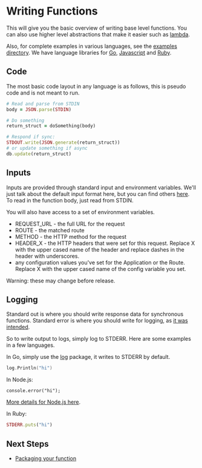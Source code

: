 # Writing Functions

This will give you the basic overview of writing base level functions. You can also use higher level
abstractions that make it easier such as [lambda](lambda/README.md).

Also, for complete examples in various languages, see the [examples directory](/examples).
We have language libraries for [Go](https://github.com/iron-io/functions_go), [Javascript](https://github.com/iron-io/functions_js) and
[Ruby](https://github.com/iron-io/functions_ruby).

## Code

The most basic code layout in any language is as follows, this is pseudo code and is not meant to run.

```ruby
# Read and parse from STDIN
body = JSON.parse(STDIN)

# Do something
return_struct = doSomething(body)

# Respond if sync:
STDOUT.write(JSON.generate(return_struct))
# or update something if async
db.update(return_struct)
```

## Inputs

Inputs are provided through standard input and environment variables. We'll just talk about the default input format here, but you can find others [here](function-format.md).
To read in the function body, just read from STDIN.

You will also have access to a set of environment variables.

* REQUEST_URL - the full URL for the request
* ROUTE - the matched route
* METHOD - the HTTP method for the request
* HEADER_X - the HTTP headers that were set for this request. Replace X with the upper cased name of the header and replace dashes in the header with underscores.
* any configuration values you've set for the Application or the Route. Replace X with the upper cased name of the config variable you set.

Warning: these may change before release.

## Logging

Standard out is where you should write response data for synchronous functions. Standard error
is where you should write for logging, as [it was intended](http://www.jstorimer.com/blogs/workingwithcode/7766119-when-to-use-stderr-instead-of-stdout).

So to write output to logs, simply log to STDERR. Here are some examples in a few languages.

In Go, simply use the [log](https://golang.org/pkg/log/) package, it writes to STDERR by default.

```go
log.Println("hi")
```

In Node.js:

```node
console.error("hi");
```

[More details for Node.js here](http://stackoverflow.com/a/27576486/105562).

In Ruby:

```ruby
STDERR.puts("hi")
```

## Next Steps

* [Packaging your function](packaging.md)

